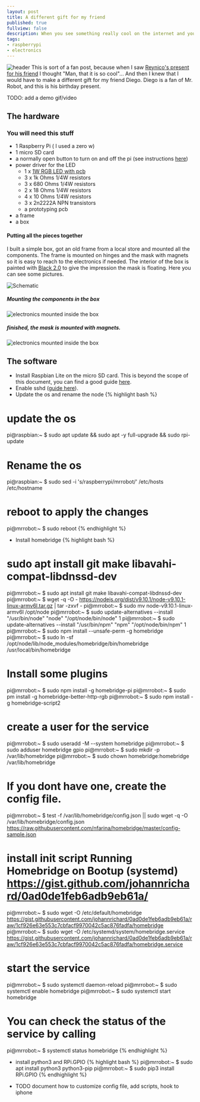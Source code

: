 ```yaml
---
layout: post
title: A different gift for my friend
published: true
fullview: false
description: When you see something really cool on the internet and you wish you had that idea...
tags:
- raspberrypi
- electronics
---
```

![header](/assets/media/MrRobot-header.jpg)
This is sort of a fan post, because when I saw [Reynico's present for his friend] I thought "Man, that it is so cool"... And then I knew that I would have to make a different gift for my friend Diego.
Diego is a fan of Mr. Robot, and this is his birthday present.

TODO: add a demo gif/video

## The hardware
### You will need this stuff
- 1 Raspberry Pi ( I used a zero w)
- 1 micro SD card
- a normally open button to turn on and off the pi (see instructions [here](https://howchoo.com/g/mwnlytk3zmm/how-to-add-a-power-button-to-your-raspberry-pi))
- power driver for the LED
  - 1 x [1W RGB LED with pcb]
  - 3 x 1k Ohms 1/4W resistors
  - 3 x 680 Ohms 1/4W resistors
  - 2 x 18 Ohms 1/4W resistors
  - 4 x 10 Ohms 1/4W resistors
  - 3 x 2n2222A NPN transistors
  - a prototyping pcb
- a frame
- a box

#### Putting all the pieces together
I built a simple box, got an old frame from a local store and mounted all the components. The frame is mounted on hinges and the mask with magnets so it is easy to reach to the electronics if needed. The interior of the box is painted with [Black 2.0] to give the impression the mask is floating. Here you can see some pictures.

![Schematic](/assets/media/Mr.Robot_Schematics/Mr.Robot_Schematics.png)

##### Mounting the components in the box
![electronics mounted inside the box](/assets/media/MrRobot-Pic1.jpg)

##### finished, the mask is mounted with magnets.
![electronics mounted inside the box](/assets/media/MrRobot-Pic3.jpg)

[Black 2.0]: https://www.culturehustleusa.com/products/black-v1-0-beta-the-world-s-mattest-flattest-blackest-art-material

## The software

- Install Raspbian Lite on the micro SD card. This is beyond the scope of this document, you can find a good guide [here].
- Enable sshd ([guide here]).
- Update the os and rename the node
{% highlight bash %}
# update the os
pi@raspbian:~ $ sudo apt update && sudo apt -y full-upgrade && sudo rpi-update
# Rename the os
pi@raspbian:~ $ sudo sed -i 's/raspberrypi/mrrobot/' /etc/hosts /etc/hostname
# reboot to apply the changes
pi@mrrobot:~ $ sudo reboot
{% endhighlight %}
- Install homebridge
{% highlight bash %}
# sudo apt install git make libavahi-compat-libdnssd-dev
pi@mrrobot:~ $ sudo apt install git make libavahi-compat-libdnssd-dev
pi@mrrobot:~ $ wget -q -O - https://nodejs.org/dist/v9.10.1/node-v9.10.1-linux-armv6l.tar.gz | tar -zxvf -
pi@mrrobot:~ $ sudo mv node-v9.10.1-linux-armv6l /opt/node
pi@mrrobot:~ $ sudo update-alternatives --install "/usr/bin/node" "node" "/opt/node/bin/node" 1
pi@mrrobot:~ $ sudo update-alternatives --install "/usr/bin/npm" "npm" "/opt/node/bin/npm" 1
pi@mrrobot:~ $ sudo npm install --unsafe-perm -g homebridge
pi@mrrobot:~ $ sudo ln -sf /opt/node/lib/node_modules/homebridge/bin/homebridge /usr/local/bin/homebridge

# Install some plugins
pi@mrrobot:~ $ sudo npm install -g homebridge-pi
pi@mrrobot:~ $ sudo pm install -g homebridge-better-http-rgb
pi@mrrobot:~ $ sudo npm install -g homebridge-script2

# create a user for the service
pi@mrrobot:~ $ sudo useradd -M --system homebridge
pi@mrrobot:~ $ sudo adduser homebridge gpio
pi@mrrobot:~ $ sudo mkdir -p /var/lib/homebridge
pi@mrrobot:~ $ sudo chown homebridge:homebridge /var/lib/homebridge

# If you dont have one, create the config file.
pi@mrrobot:~ $ test -f /var/lib/homebridge/config.json || sudo wget -q -O /var/lib/homebridge/config.json https://raw.githubusercontent.com/nfarina/homebridge/master/config-sample.json

# install init script Running Homebridge on Bootup (systemd) https://gist.github.com/johannrichard/0ad0de1feb6adb9eb61a/
pi@mrrobot:~ $ sudo wget -O /etc/default/homebridge https://gist.githubusercontent.com/johannrichard/0ad0de1feb6adb9eb61a/raw/1cf926e63e553c7cbfacf9970042c5ac876fadfa/homebridge
pi@mrrobot:~ $ sudo wget -O /etc/systemd/system/homebridge.service https://gist.githubusercontent.com/johannrichard/0ad0de1feb6adb9eb61a/raw/1cf926e63e553c7cbfacf9970042c5ac876fadfa/homebridge.service

# start the service
pi@mrrobot:~ $ sudo systemctl daemon-reload
pi@mrrobot:~ $ sudo systemctl enable homebridge
pi@mrrobot:~ $ sudo systemctl start homebridge

# You can check the status of the service by calling
pi@mrrobot:~ $ systemctl status homebridge
{% endhighlight %}

- install python3 and RPi.GPIO
{% highlight bash %}
pi@mrrobot:~ $ sudo apt install python3 python3-pip
pi@mrrobot:~ $ sudo pip3 install RPi.GPIO
{% endhighlight %}

- TODO document how to customize config file, add scripts, hook to iphone

[Reynico's present for his friend]: http://blog.reyni.co/2018/01/20/a-different-birthday-present-for-my-friend/
[here]: https://www.raspberrypi.org/downloads/raspbian/
[guide here]: https://www.raspberrypi.org/documentation/remote-access/ssh/
[1]: https://github.com/nfarina/homebridge/wiki/Running-Homebridge-on-a-Raspberry-Pi
[3]: https://github.com/nfarina/homebridge
[1W RGB LED with pcb]: https://www.ebay.com/itm/1W-3W-5W-Warm-White-Red-Blue-Full-Spectrum-RGB-UV-High-Power-LED-Chip-With-PCB-/322545319762
